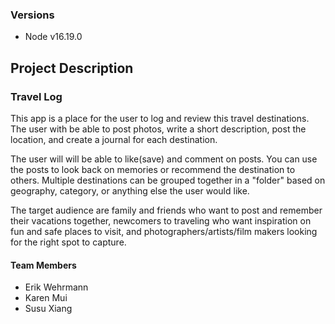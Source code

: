 ### Versions

- Node v16.19.0

## Project Description

### Travel Log

This app is a place for the user to log and review this travel destinations. The user with be able to post photos, write a short description, post the location, and create a journal for each destination.

The user will will be able to like(save) and comment on posts. You can use the posts to look back on memories or recommend the destination to others.
Multiple destinations can be grouped together in a "folder" based on geography, category, or anything else the user would like.

The target audience are family and friends who want to post and remember their vacations together, newcomers to traveling who want inspiration on fun and safe places to visit, and photographers/artists/film makers looking for the right spot to capture.

#### Team Members

- Erik Wehrmann
- Karen Mui
- Susu Xiang
